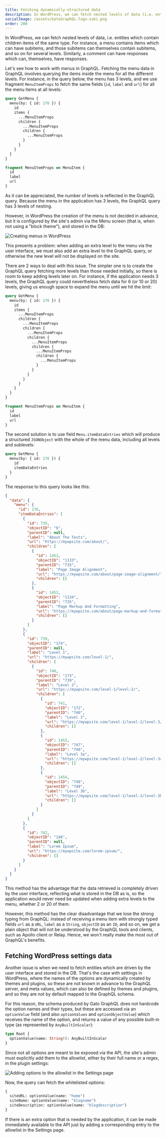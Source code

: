 ```yaml
---
title: Fetching dynamically-structured data
description: In WordPress, we can fetch nested levels of data (i.e. entities which contain children items of the same type). How do we deal with this situation in GraphQL?
socialImage: /assets/GatoGraphQL-logo-suki.png
order: 200
---
```


In WordPress, we can fetch nested levels of data, i.e. entities which contain children items of the same type. For instance, a menu contains items which can have subitems, and those subitems can themselves contain subitems, and so on for several levels. Similarly, a comment can have responses which can, themselves, have responses.

Let's see how to work with menus in GraphQL. Fetching the menu data in GraphQL involves querying the items inside the menu for all the different levels. For instance, in the query below, the menu has 3 levels, and we use fragment `MenuItemProps` to fetch the same fields (`id`, `label` and `url`) for all the menu items at all levels:

```graphql
query GetMenu {
  menu(by: { id: 176 }) {
    id
    items {
      ...MenuItemProps
      children {
        ...MenuItemProps
        children {
          ...MenuItemProps
        }
      }
    }
  }
}

fragment MenuItemProps on MenuItem {
  id
  label
  url
}
```

As it can be appreciated, the number of levels is reflected in the GraphQL query. Because the menu in the application has 3 levels, the GraphQL query has 3 levels of nesting.

However, in WordPress the creation of the menu is not decided in advance, but it is configured by the site's admin via the Menu screen (that is, when not using a "block theme"), and stored in the DB:

![Creating menus in WordPress](/assets/guides/downstream/recipes/wp-menus-page.png "Creating menus in WordPress")

This presents a problem: when adding an extra level to the menu via the user interface, we must also add an extra level to the GraphQL query, or otherwise the new level will not be displayed on the site.

There are 2 ways to deal with this issue. The simpler one is to create the GraphQL query fetching more levels than those needed initially, so there is room to keep adding levels later on. For instance, if the application needs 3 levels, the GraphQL query could nevertheless fetch data for 6 (or 10 or 20) levels, giving us enough space to expand the menu until we hit the limit:

```graphql
query GetMenu {
  menu(by: { id: 176 }) {
    id
    items {
      ...MenuItemProps
      children {
        ...MenuItemProps
        children {
          ...MenuItemProps
          children {
            ...MenuItemProps
            children {
              ...MenuItemProps
              children {
                ...MenuItemProps
              }
            }
          }
        }
      }
    }
  }
}

fragment MenuItemProps on MenuItem {
  id
  label
  url
}
```

The second solution is to use field `Menu.itemDataEntries` which will produce a structured `JSONObject` with the whole of the menu data, including all levels and sublevels:

```graphql
query GetMenu {
  menu(by: { id: 176 }) {
    id
    itemDataEntries
  }
}
```

The response to this query looks like this:

```json
{
  "data": {
    "menu": {
      "id": 176,
      "itemDataEntries": [
        {
          "id": 735,
          "objectID": "6",
          "parentID": null,
          "label": "About The Tests",
          "url": "https://mywpsite.com/about/",
          "children": [
            {
              "id": 1451,
              "objectID": "1133",
              "parentID": "735",
              "label": "Page Image Alignment",
              "url": "https://mywpsite.com/about/page-image-alignment/",
              "children": []
            },
            {
              "id": 1452,
              "objectID": "1134",
              "parentID": "735",
              "label": "Page Markup And Formatting",
              "url": "https://mywpsite.com/about/page-markup-and-formatting/",
              "children": []
            }
          ]
        },
        {
          "id": 739,
          "objectID": "174",
          "parentID": null,
          "label": "Level 1",
          "url": "https://mywpsite.com/level-1/",
          "children": [
            {
              "id": 740,
              "objectID": "173",
              "parentID": "739",
              "label": "Level 2",
              "url": "https://mywpsite.com/level-1/level-2/",
              "children": [
                {
                  "id": 741,
                  "objectID": "172",
                  "parentID": "740",
                  "label": "Level 3",
                  "url": "https://mywpsite.com/level-1/level-2/level-3/",
                  "children": []
                },
                {
                  "id": 1453,
                  "objectID": "747",
                  "parentID": "740",
                  "label": "Level 3a",
                  "url": "https://mywpsite.com/level-1/level-2/level-3a/",
                  "children": []
                },
                {
                  "id": 1454,
                  "objectID": "748",
                  "parentID": "740",
                  "label": "Level 3b",
                  "url": "https://mywpsite.com/level-1/level-2/level-3b/",
                  "children": []
                }
              ]
            }
          ]
        },
        {
          "id": 742,
          "objectID": "146",
          "parentID": null,
          "label": "Lorem Ipsum",
          "url": "https://mywpsite.com/lorem-ipsum/",
          "children": []
        }
      ]
    }
  }
}
```

This method has the advantage that the data retrieved is completely driven by the user interface, reflecting what is stored in the DB as is, so the application would never need be updated when adding extra levels to the menu, whether 2 or 20 of them.

However, this method has the clear disadvantage that we lose the strong typing from GraphQL: instead of receiving a menu item with strongly typed fields `url` as a `URL`, `label` as a `String`, `objectID` as an `ID`, and so on, we get a plain object that will not be understood by the GraphQL tools and clients, such as Apollo client or Relay. Hence, we won't really make the most out of GraphQL's benefits.

## Fetching WordPress settings data

Another issue is when we need to fetch entities which are driven by the user interface and stored in the DB. That's the case with settings in WordPress, where the names of the options are dynamically created by themes and plugins, so these are not known in advance to the GraphQL server, and meta values, which can also be defined by themes and plugins, and so they are not by default mapped to the GraphQL schema.

For this reason, the schema produced by Gato GraphQL does not hardcode the option names and their types, but these are accessed via an `optionValue` field (and also `optionValues` and `optionObjectValue`) which receives the name of the option, and returns a value of any possible built-in type (as represented by `AnyBuiltInScalar`):

```graphql
type Root {
  optionValue(name: String!): AnyBuiltInScalar
}
```

Since not all options are meant to be exposed via the API, the site's admin must explicitly add them to the allowlist, either by their full name or a regex, in the plugin settings:

<div class="img-width-1024" markdown=1>

![Adding options to the allowlist in the Settings page](/assets/guides/upstream/settings-settings-entries.png "Adding options to the allowlist in the Settings page")

</div>

Now, the query can fetch the whitelisted options:

```graphql
{
  siteURL: optionValue(name: "home")
  siteName: optionValue(name: "blogname")
  siteDescription: optionValue(name: "blogdescription")
}
```

If there is an extra option that is needed by the application, it can be made immediately available to the API just by adding a corresponding entry to the allowlist in the Settings page.
